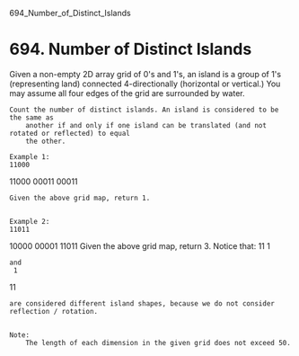 694_Number_of_Distinct_Islands
# 694. Number of Distinct Islands

Given a non-empty 2D array grid of 0's and 1's, an island is a group of
        1's (representing land) connected 4-directionally (horizontal or vertical.) You
        may assume all four edges of the grid are surrounded by water.

    Count the number of distinct islands. An island is considered to be the same as
        another if and only if one island can be translated (and not rotated or reflected) to equal
        the other.

    Example 1:
    11000
11000
00011
00011

    Given the above grid map, return 1.
    

    Example 2:
    11011
10000
00001
11011
    Given the above grid map, return 3.
    Notice that:
    11
1

    and
     1
11

    are considered different island shapes, because we do not consider reflection / rotation.
    

    Note:
        The length of each dimension in the given grid does not exceed 50.